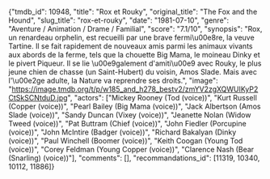 {"tmdb_id": 10948, "title": "Rox et Rouky", "original_title": "The Fox and the Hound", "slug_title": "rox-et-rouky", "date": "1981-07-10", "genre": "Aventure / Animation / Drame / Familial", "score": "7.1/10", "synopsis": "Rox, un renardeau orphelin, est recueilli par une brave fermi\u00e8re, la veuve Tartine. Il se fait rapidement de nouveaux amis parmi les animaux vivants aux abords de la ferme, tels que la chouette Big Mama, le moineau Dinky et le pivert Piqueur. Il se lie \u00e9galement d'amiti\u00e9 avec Rouky, le plus jeune chien de chasse (un Saint-Hubert) du voisin, Amos Slade. Mais avec l'\u00e2ge adulte, la Nature va reprendre ses droits.", "image": "https://image.tmdb.org/t/p/w185_and_h278_bestv2/zmYV2zgXQWUIKyP2CtSkSCNtduD.jpg", "actors": ["Mickey Rooney (Tod (voice))", "Kurt Russell (Copper (voice))", "Pearl Bailey (Big Mama (voice))", "Jack Albertson (Amos Slade (voice))", "Sandy Duncan (Vixey (voice))", "Jeanette Nolan (Widow Tweed (voice))", "Pat Buttram (Chief (voice))", "John Fiedler (Porcupine (voice))", "John McIntire (Badger (voice))", "Richard Bakalyan (Dinky (voice))", "Paul Winchell (Boomer (voice))", "Keith Coogan (Young Tod (voice))", "Corey Feldman (Young Copper (voice))", "Clarence Nash (Bear (Snarling) (voice))"], "comments": [], "recommandations_id": [11319, 10340, 10112, 11886]}